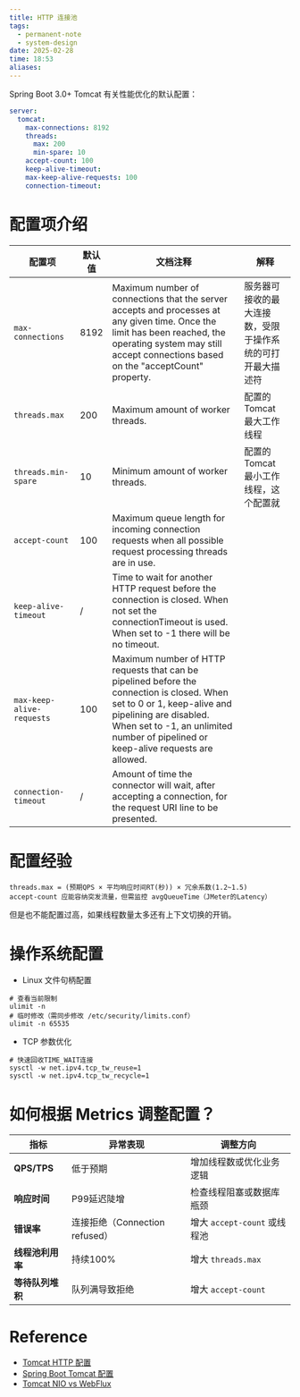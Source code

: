 ```yaml
---
title: HTTP 连接池
tags:
  - permanent-note
  - system-design
date: 2025-02-28
time: 18:53
aliases:
---
```


Spring Boot 3.0+ Tomcat 有关性能优化的默认配置：

```yaml
server:  
  tomcat:  
    max-connections: 8192
    threads:
      max: 200
      min-spare: 10
    accept-count: 100
    keep-alive-timeout: 
    max-keep-alive-requests: 100 
    connection-timeout:
```


# 配置项介绍

| 配置项                       | 默认值  | 文档注释                                                                                                                                                                                                                                    | 解释                            |
| ------------------------- | ---- | --------------------------------------------------------------------------------------------------------------------------------------------------------------------------------------------------------------------------------------- | ----------------------------- |
| `max-connections`         | 8192 | Maximum number of connections that the server accepts and processes at any given time. Once the limit has been reached, the operating system may still accept connections based on the "acceptCount" property.                          | 服务器可接收的最大连接数，受限于操作系统的可打开最大描述符 |
| `threads.max`             | 200  | Maximum amount of worker threads.                                                                                                                                                                                                       | 配置的 Tomcat 最大工作线程             |
| `threads.min-spare`       | 10   | Minimum amount of worker threads.                                                                                                                                                                                                       | 配置的 Tomcat 最小工作线程，这个配置就       |
| `accept-count`            | 100  | Maximum queue length for incoming connection requests when all possible request processing threads are in use.                                                                                                                          |                               |
| `keep-alive-timeout`      | /    | Time to wait for another HTTP request before the connection is closed. When not set the connectionTimeout is used. When set to -1 there will be no timeout.                                                                             |                               |
| `max-keep-alive-requests` | 100  | Maximum number of HTTP requests that can be pipelined before the connection is closed. When set to 0 or 1, keep-alive and pipelining are disabled. When set to -1, an unlimited number of pipelined or keep-alive requests are allowed. |                               |
| `connection-timeout`      | /    | Amount of time the connector will wait, after accepting a connection, for the request URI line to be presented.                                                                                                                         |                               |

# 配置经验

```
threads.max = (预期QPS × 平均响应时间RT(秒)) × 冗余系数(1.2~1.5)
accept-count 应能容纳突发流量，但需监控 avgQueueTime（JMeter的Latency）
```

但是也不能配置过高，如果线程数量太多还有上下文切换的开销。
# 操作系统配置

* Linux 文件句柄配置
```shell
# 查看当前限制
ulimit -n
# 临时修改（需同步修改 /etc/security/limits.conf）
ulimit -n 65535
```
* TCP 参数优化
```shell
# 快速回收TIME_WAIT连接
sysctl -w net.ipv4.tcp_tw_reuse=1
sysctl -w net.ipv4.tcp_tw_recycle=1
```

# 如何根据 Metrics 调整配置？

| 指标          | 异常表现                     | 调整方向                   |
| ----------- | ------------------------ | ---------------------- |
| **QPS/TPS** | 低于预期                     | 增加线程数或优化业务逻辑           |
| **响应时间**    | P99延迟陡增                  | 检查线程阻塞或数据库瓶颈           |
| **错误率**     | 连接拒绝（Connection refused） | 增大 `accept-count` 或线程池 |
| **线程池利用率**  | 持续100%                   | 增大 `threads.max`       |
| **等待队列堆积**  | 队列满导致拒绝                  | 增大 `accept-count`      |

# Reference

* [Tomcat HTTP 配置](Tomcat%20HTTP%20配置.md)
* [Spring Boot Tomcat 配置](Spring%20Boot%20Tomcat%20配置.md)
* [Tomcat NIO vs WebFlux](Tomcat%20NIO%20vs%20WebFlux.md)